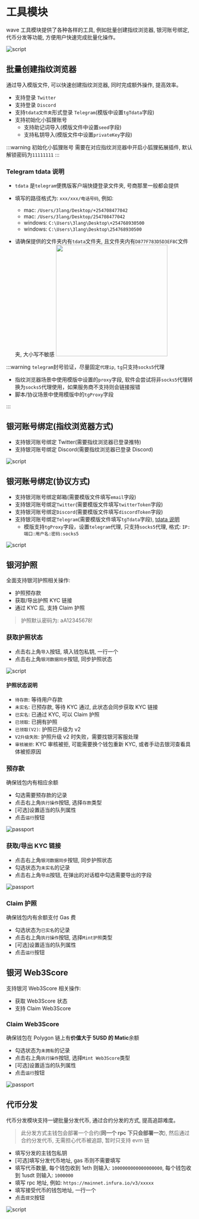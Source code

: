# 工具模块

wave 工具模块提供了各种各样的工具, 例如批量创建指纹浏览器, 银河账号绑定, 代币分发等功能, 方便用户快速完成批量化操作。

![script](/ss/wave-tool.png)

## 批量创建指纹浏览器

通过导入模版文件, 可以快速创建指纹浏览器, 同时完成额外操作, 提高效率。

- 支持登录 `Twitter`
- 支持登录 `Discord`
- 支持`tdata文件夹`形式登录 `Telegram`(模版中设置`tgTdata`字段)
- 支持初始化小狐狸账号
  - 支持助记词导入(模版文件中设置`seed`字段)
  - 支持私钥导入(模版文件中设置`privateKey`字段)

:::warning 初始化小狐狸账号
需要在对应指纹浏览器中开启小狐狸拓展插件, 默认解锁密码为`11111111`
:::

### Telegram tdata 说明

- `tdata` 是`telegram`便携版客户端快捷登录文件夹, 号商那里一般都会提供
- 填写的路径格式为: `xxx/xxx/电话号码`, 例如:

  - mac: `/Users/3lang/Desktop/+254708477042`
  - mac: `/Users/3lang/Desktop/254708477042`
  - windows: `C:\Users\3lang\Desktop\+254768930500`
  - windows: `C:\Users\3lang\Desktop\254768930500`

- 请确保提供的文件夹内有`tdata`文件夹, 且文件夹内有`D877F783D5D3EF8C`文件夹, 大小写不敏感
  <img src="/tdatadetail.png" width="300" />

:::warning
`telegram`封号验证，尽量固定`代理ip`, `tg`只支持`socks5`代理

- 指纹浏览器场景中使用模版中设置的`proxy`字段, 软件会尝试将非`socks5`代理转换为`socks5`代理使用，如果服务商不支持则会链接报错
- 脚本/协议场景中使用模版中的`tgProxy`字段

:::

## 银河账号绑定(指纹浏览器方式)

- 支持银河账号绑定 Twitter(需要指纹浏览器已登录推特)
- 支持银河账号绑定 Discord(需要指纹浏览器已登录 Discord)

![script](/ss/wave-tool.png)

## 银河账号绑定(协议方式)

- 支持银河账号绑定邮箱(需要模版文件填写`email`字段)
- 支持银河账号绑定`Twitter`(需要模版文件填写`twitterToken`字段)
- 支持银河账号绑定`Discord`(需要模版文件填写`discordToken`字段)
- 支持银河账号绑定`Telegram`(需要模版文件填写`tgTdata`字段), [tdata 说明](#telegram-tdata-说明)
  - 模版支持`tgProxy`字段，设置`telegram`代理, 只支持`socks5`代理, 格式: `IP:端口:用户名:密码:socks5`

![script](/ss/wave-tool.png)

## 银河护照

全面支持银河护照相关操作:

- 护照预存款
- 获取/导出护照 KYC 链接
- 通过 KYC 后, 支持 Claim 护照

> 护照默认密码为: aA12345678!

### 获取护照状态

- 点击右上角`导入`按钮, 填入钱包私钥, 一行一个
- 点击右上角`银河数据同步`按钮, 同步护照状态

![script](/ss/wave-tool-passport.png)

#### 护照状态说明

- `待存款`: 等待用户存款
- `未实名`: 已预存款, 等待 KYC 通过, 此状态会同步获取 KYC 链接
- `已实名`: 已通过 KYC, 可以 Claim 护照
- `已领取`: 已拥有护照
- `已领取(V2)`: 护照已升级为 v2
- `V2升级失败`: 护照升级 v2 时失败，需要找银河客服处理
- `审核被拒`: KYC 审核被拒, 可能需要换个钱包重新 KYC, 或者手动去银河查看具体被拒原因

### 预存款

确保钱包内有相应余额

- 勾选需要预存款的记录
- 点击右上角`执行操作`按钮, 选择`存款`类型
- [可选]设置适当的队列属性
- 点击`运行`按钮

![passport](/ss/wave-tool-passport-ac.png)

### 获取/导出 KYC 链接

- 点击右上角`银河数据同步`按钮, 同步护照状态
- 勾选状态为`未实名`的记录
- 点击右上角`导出`按钮, 在弹出的对话框中勾选需要导出的字段

![passport](/ss/wave-tool-passport-export.png)

### Claim 护照

确保钱包内有余额支付 Gas 费

- 勾选状态为`已实名`的记录
- 点击右上角`执行操作`按钮, 选择`Mint护照`类型
- [可选]设置适当的队列属性
- 点击`运行`按钮

## 银河 Web3Score

支持银河 Web3Score 相关操作:

- 获取 Web3Score 状态
- 支持 Claim Web3Score

### Claim Web3Score

确保钱包在 Polygon 链上有**价值大于 5USD 的 Matic**余额

- 勾选状态为`未拥有`的记录
- 点击右上角`执行操作`按钮, 选择`Mint Web3Score`类型
- [可选]设置适当的队列属性
- 点击`运行`按钮

![passport](/ss/wave-tool-web3score.png)

## 代币分发

代币分发模块支持一键批量分发代币, 通过合约分发的方式, 提高追踪难度。

> 此分发方式主钱包会部署一个合约(**同一个 rpc 下只会部署一次**), 然后通过合约分发代币, 无需担心代币被追踪, 暂时只支持 evm 链

- 填写分发的主钱包私钥
- [可选]填写分发代币地址, gas 币则不需要填写
- 填写代币数量, 每个钱包收到 1eth 则输入: `1000000000000000000`, 每个钱包收到 1usdt 则输入: `1000000`
- 填写 rpc 地址, 例如: `https://mainnet.infura.io/v3/xxxxx`
- 填写接受代币的钱包地址, 一行一个
- 点击`提交`按钮

![script](/ss/wave-tool-token.png)
